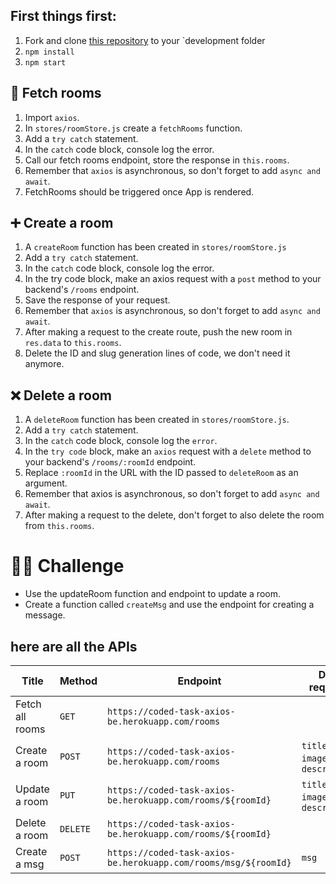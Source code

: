 ## First things first:

1. Fork and clone [this repository](https://github.com/JoinCODED/TASK-React-MobX-Chatting-Website) to your `development folder
2. `npm install`
3. `npm start`

## 🚪 Fetch rooms

1. Import `axios`.
2. In `stores/roomStore.js` create a `fetchRooms` function.
3. Add a `try catch` statement.
4. In the `catch` code block, console log the error.
5. Call our fetch rooms endpoint, store the response in `this.rooms`.
6. Remember that `axios` is asynchronous, so don't forget to add `async and await`.
7. FetchRooms should be triggered once App is rendered.

## ➕ Create a room

1. A `createRoom` function has been created in `stores/roomStore.js`
2. Add a `try catch` statement.
3. In the `catch` code block, console log the error.
4. In the try code block, make an axios request with a `post` method to your backend's `/rooms` endpoint.
5. Save the response of your request.
6. Remember that `axios` is asynchronous, so don't forget to add `async and await`.
7. After making a request to the create route, push the new room in `res.data` to `this.rooms`.
8. Delete the ID and slug generation lines of code, we don't need it anymore.

## ❌ Delete a room

1. A `deleteRoom` function has been created in `stores/roomStore.js`.
2. Add a `try catch` statement.
3. In the `catch` code block, console log the `error`.
4. In the `try code` block, make an `axios` request with a `delete` method to your backend's `/rooms/:roomId` endpoint.
5. Replace `:roomId` in the URL with the ID passed to `deleteRoom` as an argument.
6. Remember that axios is asynchronous, so don't forget to add `async and await`.
7. After making a request to the delete, don't forget to also delete the room from `this.rooms`.

# 🤼‍♂️ Challenge

- Use the updateRoom function and endpoint to update a room.
- Create a function called `createMsg` and use the endpoint for creating a message.

## here are all the APIs

| Title           | Method   | Endpoint                                                        | Data required                   |
| --------------- | -------- | --------------------------------------------------------------- | ------------------------------- |
| Fetch all rooms | `GET`    | `https://coded-task-axios-be.herokuapp.com/rooms`               |                                 |
| Create a room   | `POST`   | `https://coded-task-axios-be.herokuapp.com/rooms`               | `title`, `image`, `description` |
| Update a room   | `PUT`    | `https://coded-task-axios-be.herokuapp.com/rooms/${roomId}`     | `title`, `image`, `description` |
| Delete a room   | `DELETE` | `https://coded-task-axios-be.herokuapp.com/rooms/${roomId}`     |                                 |
| Create a msg    | `POST`   | `https://coded-task-axios-be.herokuapp.com/rooms/msg/${roomId}` | `msg`                           |
